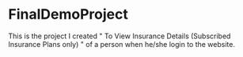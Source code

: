 # FinalDemoProject
This is the project I created " To View Insurance Details (Subscribed Insurance Plans only) " of a person when he/she login to the website.

